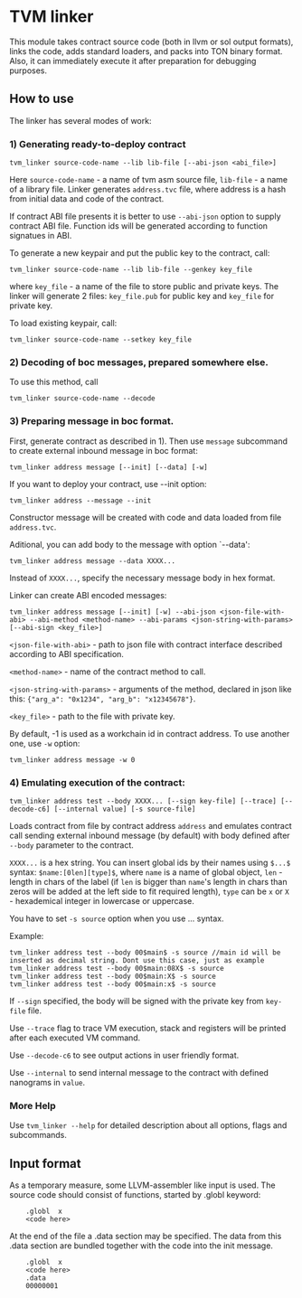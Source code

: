# TVM linker

This module takes contract source code (both in llvm or sol 
output formats), links the code, adds standard loaders,
and packs into TON binary format. Also, it can immediately
execute it after preparation for debugging purposes.

## How to use

The linker has several modes of work:

### 1) Generating ready-to-deploy contract
    tvm_linker source-code-name --lib lib-file [--abi-json <abi_file>]

Here `source-code-name` - a name of tvm asm source file, `lib-file` - a name of a library file.
Linker generates `address.tvc` file, where address is a hash from initial data and code of the contract.

If contract ABI file presents it is better to use `--abi-json` option to supply contract ABI file. Function ids will be generated according to function signatues in ABI.

To generate a new keypair and put the public key to the contract, call:

	tvm_linker source-code-name --lib lib-file --genkey key_file

where `key_file` - a name of the file to store public and private keys. The linker will generate 2 files: `key_file.pub` for public key and `key_file` for private key.

To load existing keypair, call:

	tvm_linker source-code-name --setkey key_file

### 2) Decoding of boc messages, prepared somewhere else.
To use this method, call

	tvm_linker source-code-name --decode

### 3) Preparing message in boc format.

First, generate contract as described in 1). Then use `message` subcommand to create external inbound message in boc format:

	tvm_linker address message [--init] [--data] [-w]

If you want to deploy your contract, use --init option:

	tvm_linker address --message --init

Constructor message will be created with code and data loaded from file `address.tvc`. 

Aditional, you can add body to the message with option `--data':

	tvm_linker address message --data XXXX...

Instead of `XXXX...`, specify the necessary message body in hex format. 

Linker can create ABI encoded messages:

	tvm_linker address message [--init] [-w] --abi-json <json-file-with-abi> --abi-method <method-name> --abi-params <json-string-with-params> [--abi-sign <key_file>]

`<json-file-with-abi>` - path to json file with contract interface described according to ABI specification.

`<method-name>` - name of the contract method to call.

`<json-string-with-params>` - arguments of the method, declared in json like this: `{"arg_a": "0x1234", "arg_b": "x12345678"}`.

`<key_file>` - path to the file with private key.

By default, -1 is used as a workchain id in contract address. To use another one, use `-w` option:

	tvm_linker address message -w 0

### 4) Emulating execution of the contract:

	tvm_linker address test --body XXXX... [--sign key-file] [--trace] [--decode-c6] [--internal value] [-s source-file]

Loads contract from file by contract address `address` and emulates contract call sending external inbound message (by default) with body defined after `--body` parameter to the contract. 

`XXXX...` is a hex string. You can insert global ids by their names using `$...$` syntax:
`$name:[0len][type]$`, where `name` is a name of global object, `len` - length in chars of the label (if `len` is bigger than `name`'s length in chars than zeros will be added at the left side to fit required length), `type` can be `x` or `X` - hexademical integer  in lowercase or uppercase. 

You have to set `-s source` option when you use $...$ syntax.

Example:

	tvm_linker address test --body 00$main$ -s source //main id will be inserted as decimal string. Dont use this case, just as example
	tvm_linker address test --body 00$main:08X$ -s source
	tvm_linker address test --body 00$main:X$ -s source
	tvm_linker address test --body 00$main:x$ -s source

If `--sign` specified, the body will be signed with the private key from `key-file` file.

Use `--trace` flag to trace VM execution, stack and registers will be printed after each executed VM command.

Use `--decode-c6` to see output actions in user friendly format.

Use `--internal` to send internal message to the contract with defined nanograms in `value`.
### More Help
Use `tvm_linker --help` for detailed description about all options, flags and subcommands.

## Input format

As a temporary measure, some LLVM-assembler like input is used.
The source code should consist of functions, started by .globl keyword:

```
	.globl	x
	<code here>
```

At the end of the file a .data section may be specified.
The data from this .data section are bundled together with the code
into the init message.

```
	.globl	x
	<code here>
	.data
	00000001
```